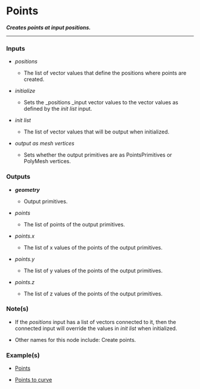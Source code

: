 
# Points

**_Creates points at input positions._**

---


### Inputs

* _positions_

  * The list of vector values that define the positions where points are created.

* _initialize_

  * Sets the _positions _input vector values to the vector values as defined by the _init list_ input.

* _init list_

  * The list of vector values that will be output when initialized.

* _output as mesh vertices_

  * Sets whether the output primitives are as PointsPrimitives or PolyMesh vertices.


### Outputs

* **_geometry_**

  * Output primitives.

* _points_

  * The list of points of the output primitives.

* _points.x_

  * The list of x values of the points of the output primitives.

* _points.y_

  * The list of y values of the points of the output primitives.

* _points.z_

  * The list of z values of the points of the output primitives.


### Note(s)

* If the _positions_ input has a list of vectors connected to it, then the connected input will override the values in _init list_ when initialized.

* Other names for this node include: Create points.


### Example(s)

* <a href="https://creator.trimble.com/graph?assetURI=whp:17b7d74c-68b8-4c82-bc2c-6398f96556e6&version=latest" target="_blank">Points</a>

* <a href="https://creator.trimble.com/graph?assetURI=whp:fe2a797b-58c5-4a2e-941d-bcae38ae6515&version=latest" target="_blank">Points to curve</a>
